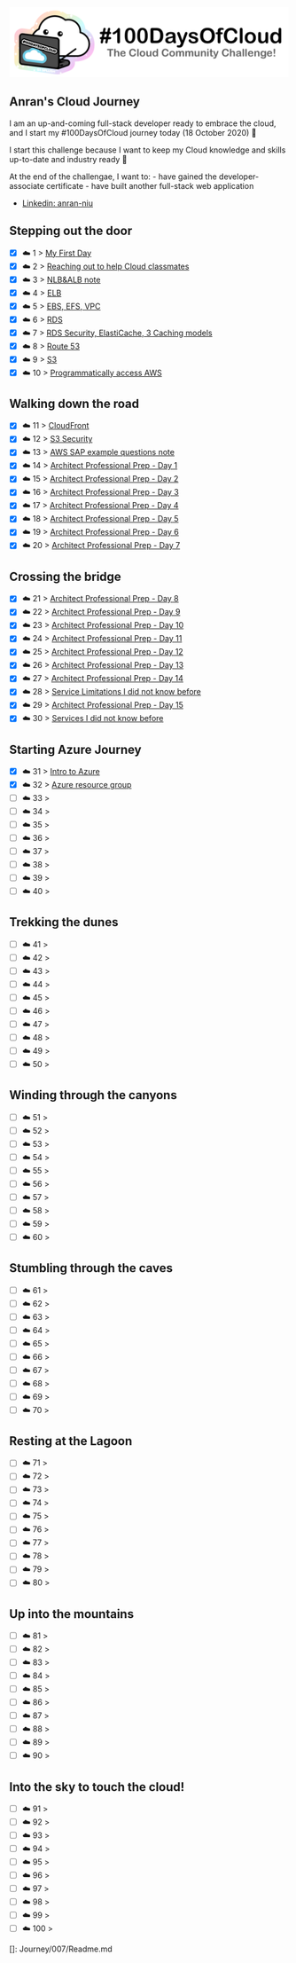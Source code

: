 <p align="center">
  <img src="banner.png">
</p>

## Anran's Cloud Journey

<p> 
I am an up-and-coming full-stack developer ready to embrace the cloud, and I start my #100DaysOfCloud journey today (18 October 2020) 🐣
</p>

<p>
I start this challenge because I want to keep my Cloud knowledge and skills up-to-date and industry ready 🔧
</p>

<p>
At the end of the challengae, I want to:
- have gained the developer-associate certificate
- have built another full-stack web application 
</p>

- [Linkedin: anran-niu](https://www.linkedin.com/in/anran-niu/)

## Stepping out the door

- [x] ☁️ 1 > [My First Day](Journey/001/Readme.md)
- [x] ☁️ 2 > [Reaching out to help Cloud classmates](Journey/002/Readme.md)
- [x] ☁️ 3 > [NLB&ALB note](Journey/003/Readme.md)
- [x] ☁️ 4 > [ELB](Journey/004/Readme.md)
- [x] ☁️ 5 > [EBS, EFS, VPC](Journey/005/Readme.md)
- [x] ☁️ 6 > [RDS](Journey/006/Readme.md)
- [x] ☁️ 7 > [RDS Security, ElastiCache, 3 Caching models](Journey/007/Readme.md)
- [x] ☁️ 8 > [Route 53](Journey/008/Readme.md)
- [x] ☁️ 9 > [S3](Journey/009/Readme.md)
- [x] ☁️ 10 > [Programmatically access AWS](Journey/010/Readme.md)

## Walking down the road

- [x] ☁️ 11 > [CloudFront](Journey/011/Readme.md)
- [x] ☁️ 12 > [S3 Security](Journey/012/Readme.md)
- [x] ☁️ 13 > [AWS SAP example questions note](Journey/013/Readme.md)
- [x] ☁️ 14 > [Architect Professional Prep - Day 1](Journey/014/Readme.md)
- [x] ☁️ 15 > [Architect Professional Prep - Day 2](Journey/015/Readme.md)
- [x] ☁️ 16 > [Architect Professional Prep - Day 3](Journey/016/Readme.md)
- [x] ☁️ 17 > [Architect Professional Prep - Day 4](Journey/017/Readme.md)
- [x] ☁️ 18 > [Architect Professional Prep - Day 5](Journey/018/Readme.md)
- [x] ☁️ 19 > [Architect Professional Prep - Day 6](Journey/019/Readme.md)
- [x] ☁️ 20 > [Architect Professional Prep - Day 7](Journey/020/Readme.md)

## Crossing the bridge

- [x] ☁️ 21 > [Architect Professional Prep - Day 8](Journey/021/Readme.md)
- [x] ☁️ 22 > [Architect Professional Prep - Day 9](Journey/022/Readme.md)
- [x] ☁️ 23 > [Architect Professional Prep - Day 10](Journey/023/Readme.md)
- [x] ☁️ 24 > [Architect Professional Prep - Day 11](Journey/024/Readme.md)
- [x] ☁️ 25 > [Architect Professional Prep - Day 12](Journey/025/Readme.md)
- [x] ☁️ 26 > [Architect Professional Prep - Day 13](Journey/026/Readme.md)
- [x] ☁️ 27 > [Architect Professional Prep - Day 14](Journey/027/Readme.md)
- [x] ☁️ 28 > [Service Limitations I did not know before](Journey/028/Readme.md)
- [x] ☁️ 29 > [Architect Professional Prep - Day 15](Journey/029/Readme.md)
- [x] ☁️ 30 > [Services I did not know before](Journey/030/Readme.md)

## Starting Azure Journey

- [x] ☁️ 31 > [Intro to Azure](Journey/031/Readme.md)
- [x] ☁️ 32 > [Azure resource group](Journey/032/Readme.md)
- [ ] ☁️ 33 > [](Journey/033/Readme.md)
- [ ] ☁️ 34 > [](Journey/034/Readme.md)
- [ ] ☁️ 35 > [](Journey/035/Readme.md)
- [ ] ☁️ 36 > [](Journey/036/Readme.md)
- [ ] ☁️ 37 > [](Journey/037/Readme.md)
- [ ] ☁️ 38 > [](Journey/038/Readme.md)
- [ ] ☁️ 39 > [](Journey/039/Readme.md)
- [ ] ☁️ 40 > [](Journey/040/Readme.md)

## Trekking the dunes

- [ ] ☁️ 41 > [](Journey/041/Readme.md)
- [ ] ☁️ 42 > [](Journey/042/Readme.md)
- [ ] ☁️ 43 > [](Journey/043/Readme.md)
- [ ] ☁️ 44 > [](Journey/044/Readme.md)
- [ ] ☁️ 45 > [](Journey/045/Readme.md)
- [ ] ☁️ 46 > [](Journey/046/Readme.md)
- [ ] ☁️ 47 > [](Journey/047/Readme.md)
- [ ] ☁️ 48 > [](Journey/048/Readme.md)
- [ ] ☁️ 49 > [](Journey/049/Readme.md)
- [ ] ☁️ 50 > [](Journey/050/Readme.md)

## Winding through the canyons

- [ ] ☁️ 51 > [](Journey/051/Readme.md)
- [ ] ☁️ 52 > [](Journey/052/Readme.md)
- [ ] ☁️ 53 > [](Journey/053/Readme.md)
- [ ] ☁️ 54 > [](Journey/054/Readme.md)
- [ ] ☁️ 55 > [](Journey/055/Readme.md)
- [ ] ☁️ 56 > [](Journey/056/Readme.md)
- [ ] ☁️ 57 > [](Journey/057/Readme.md)
- [ ] ☁️ 58 > [](Journey/058/Readme.md)
- [ ] ☁️ 59 > [](Journey/059/Readme.md)
- [ ] ☁️ 60 > [](Journey/060/Readme.md)

## Stumbling through the caves

- [ ] ☁️ 61 > [](Journey/061/Readme.md)
- [ ] ☁️ 62 > [](Journey/062/Readme.md)
- [ ] ☁️ 63 > [](Journey/063/Readme.md)
- [ ] ☁️ 64 > [](Journey/064/Readme.md)
- [ ] ☁️ 65 > [](Journey/065/Readme.md)
- [ ] ☁️ 66 > [](Journey/066/Readme.md)
- [ ] ☁️ 67 > [](Journey/067/Readme.md)
- [ ] ☁️ 68 > [](Journey/068/Readme.md)
- [ ] ☁️ 69 > [](Journey/069/Readme.md)
- [ ] ☁️ 70 > [](Journey/070/Readme.md)

## Resting at the Lagoon

- [ ] ☁️ 71 > [](Journey/071/Readme.md)
- [ ] ☁️ 72 > [](Journey/072/Readme.md)
- [ ] ☁️ 73 > [](Journey/073/Readme.md)
- [ ] ☁️ 74 > [](Journey/074/Readme.md)
- [ ] ☁️ 75 > [](Journey/075/Readme.md)
- [ ] ☁️ 76 > [](Journey/076/Readme.md)
- [ ] ☁️ 77 > [](Journey/077/Readme.md)
- [ ] ☁️ 78 > [](Journey/078/Readme.md)
- [ ] ☁️ 79 > [](Journey/079/Readme.md)
- [ ] ☁️ 80 > [](Journey/080/Readme.md)

## Up into the mountains

- [ ] ☁️ 81 > [](Journey/081/Readme.md)
- [ ] ☁️ 82 > [](Journey/082/Readme.md)
- [ ] ☁️ 83 > [](Journey/083/Readme.md)
- [ ] ☁️ 84 > [](Journey/084/Readme.md)
- [ ] ☁️ 85 > [](Journey/085/Readme.md)
- [ ] ☁️ 86 > [](Journey/086/Readme.md)
- [ ] ☁️ 87 > [](Journey/087/Readme.md)
- [ ] ☁️ 88 > [](Journey/088/Readme.md)
- [ ] ☁️ 89 > [](Journey/089/Readme.md)
- [ ] ☁️ 90 > [](Journey/090/Readme.md)

## Into the sky to touch the cloud!

- [ ] ☁️ 91 > [](Journey/091/Readme.md)
- [ ] ☁️ 92 > [](Journey/092/Readme.md)
- [ ] ☁️ 93 > [](Journey/093/Readme.md)
- [ ] ☁️ 94 > [](Journey/094/Readme.md)
- [ ] ☁️ 95 > [](Journey/095/Readme.md)
- [ ] ☁️ 96 > [](Journey/096/Readme.md)
- [ ] ☁️ 97 > [](Journey/097/Readme.md)
- [ ] ☁️ 98 > [](Journey/098/Readme.md)
- [ ] ☁️ 99 > [](Journey/099/Readme.md)
- [ ] ☁️ 100 > [](Journey/100/Readme.md)

[]: Journey/007/Readme.md
